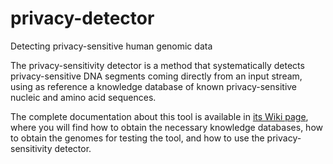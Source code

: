 # privacy-detector
Detecting privacy-sensitive human genomic data

The privacy-sensitivity detector is a method that systematically detects privacy-sensitive DNA segments coming directly from an input stream, using as reference a knowledge database of known privacy-sensitive nucleic and amino acid sequences.

The complete documentation about this tool is available in [its Wiki page](https://github.com/vvcogo/privacy-detector/wiki), where you will find how to obtain the necessary knowledge databases, how to obtain the genomes for testing the tool, and how to use the privacy-sensitivity detector.
